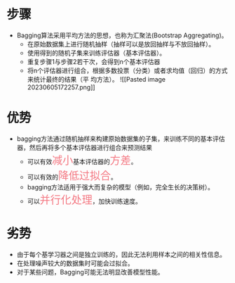 # 步骤
- Bagging算法采用平均方法的思想，也称为汇聚法(Bootstrap Aggregating)。
	- 在原始数据集上进行随机抽样（抽样可以是放回抽样与不放回抽样）。
	- 使用得到的随机子集来训练评估器（基本评估器）。
	- 重复步骤1与步骤2若干次，会得到n个基本评估器
	- 将n个评估器进行组合，根据多数投票（分类）或者求均值（回归）的方式来统计最终的结果（平 均方法）。
![[Pasted image 20230605172257.png]]

# 优势
- bagging方法通过随机抽样来构建原始数据集的子集，来训练不同的基本评估器，然后再将多个基本评估器进行组合来预测结果
	- 可以有效<font  color="#f47983"  size="5">减小</font>基本评估器的<font  color="#f47983"  size="5">方差</font>。
	- 可以有效的<font  color="#f47983"  size="5">降低过拟合</font>。
	- bagging方法适用于强大而复杂的模型（例如，完全生长的决策树）。
	- 可以<font  color="#f47983"  size="5">并行化处理</font>，加快训练速度。

# 劣势
- 由于每个基学习器之间是独立训练的，因此无法利用样本之间的相关性信息。
- 在处理噪声较大的数据集时可能会过拟合。
- 对于某些问题，Bagging可能无法明显改善模型性能。
